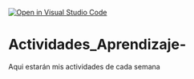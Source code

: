 [![Open in Visual Studio Code](https://classroom.github.com/assets/open-in-vscode-c66648af7eb3fe8bc4f294546bfd86ef473780cde1dea487d3c4ff354943c9ae.svg)](https://classroom.github.com/online_ide?assignment_repo_id=8478526&assignment_repo_type=AssignmentRepo)
# Actividades_Aprendizaje-
Aqui estarán mis actividades de cada semana
